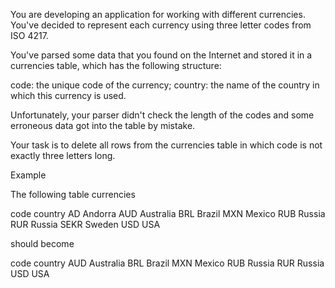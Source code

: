 You are developing an application for working with different currencies. You've decided to represent each currency using three letter codes from ISO 4217.

You've parsed some data that you found on the Internet and stored it in a currencies table, which has the following structure:

code: the unique code of the currency;
country: the name of the country in which this currency is used.

Unfortunately, your parser didn't check the length of the codes and some erroneous data got into the table by mistake.

Your task is to delete all rows from the currencies table in which code is not exactly three letters long.

Example

The following table currencies

code	country
AD	    Andorra
AUD	    Australia
BRL	    Brazil
MXN	    Mexico
RUB	    Russia
RUR	    Russia
SEKR	Sweden
USD	    USA

should become

code	country
AUD	    Australia
BRL	    Brazil
MXN	    Mexico
RUB	    Russia
RUR	    Russia
USD	    USA
